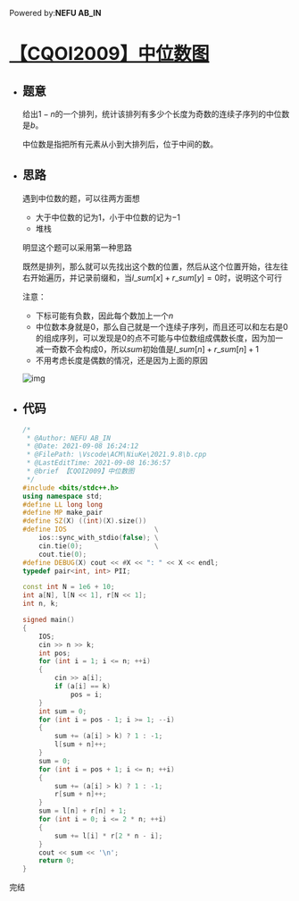 Powered by:**NEFU AB_IN**

# <font color=#6495ED size=6>[【CQOI2009】中位数图](https://ac.nowcoder.com/acm/contest/20164/B)</font>

* ## 题意

  给出$1-n$的一个排列，统计该排列有多少个长度为奇数的连续子序列的中位数是$b$。

  中位数是指把所有元素从小到大排列后，位于中间的数。

* ## 思路

  遇到中位数的题，可以往两方面想

  * 大于中位数的记为$1$，小于中位数的记为$-1$
  * 堆栈

  明显这个题可以采用第一种思路

  既然是排列，那么就可以先找出这个数的位置，然后从这个位置开始，往左往右开始遍历，并记录前缀和，当$l\_sum[x] + r\_sum[y] = 0$时，说明这个可行

  注意：

  * 下标可能有负数，因此每个数加上一个$n$
  * 中位数本身就是$0$，那么自己就是一个连续子序列，而且还可以和左右是$0$的组成序列，可以发现是$0$的点不可能与中位数组成偶数长度，因为加一减一奇数不会构成$0$，所以$sum$初始值是$l\_sum[n] + r\_sum[n] + 1$
  * 不用考虑长度是偶数的情况，还是因为上面的原因

  ![img](file:///D:\1719827581\1719827581\Image\C2C\02305C6221505C46033983B509E67195.jpg)

* ## 代码

  ```cpp
  /*
   * @Author: NEFU AB_IN
   * @Date: 2021-09-08 16:24:12
   * @FilePath: \Vscode\ACM\NiuKe\2021.9.8\b.cpp
   * @LastEditTime: 2021-09-08 16:36:57
   * @brief 【CQOI2009】中位数图
   */
  #include <bits/stdc++.h>
  using namespace std;
  #define LL long long
  #define MP make_pair
  #define SZ(X) ((int)(X).size())
  #define IOS                      \
      ios::sync_with_stdio(false); \
      cin.tie(0);                  \
      cout.tie(0);
  #define DEBUG(X) cout << #X << ": " << X << endl;
  typedef pair<int, int> PII;
  
  const int N = 1e6 + 10;
  int a[N], l[N << 1], r[N << 1];
  int n, k;
  
  signed main()
  {
      IOS;
      cin >> n >> k;
      int pos;
      for (int i = 1; i <= n; ++i)
      {
          cin >> a[i];
          if (a[i] == k)
              pos = i;
      }
      int sum = 0;
      for (int i = pos - 1; i >= 1; --i)
      {
          sum += (a[i] > k) ? 1 : -1;
          l[sum + n]++;
      }
      sum = 0;
      for (int i = pos + 1; i <= n; ++i)
      {
          sum += (a[i] > k) ? 1 : -1;
          r[sum + n]++;
      }
      sum = l[n] + r[n] + 1;
      for (int i = 0; i <= 2 * n; ++i)
      {
          sum += l[i] * r[2 * n - i];
      }
      cout << sum << '\n';
      return 0;
  }
  
  ```

完结
